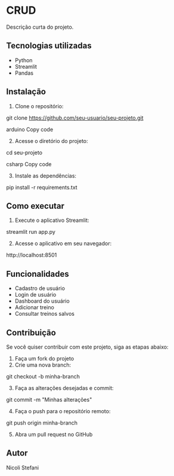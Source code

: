# CRUD

Descrição curta do projeto.

## Tecnologias utilizadas

- Python
- Streamlit
- Pandas

## Instalação

1. Clone o repositório:

git clone https://github.com/seu-usuario/seu-projeto.git

arduino
Copy code

2. Acesse o diretório do projeto:

cd seu-projeto

csharp
Copy code

3. Instale as dependências:

pip install -r requirements.txt

## Como executar

1. Execute o aplicativo Streamlit:

streamlit run app.py

2. Acesse o aplicativo em seu navegador:

http://localhost:8501

## Funcionalidades

- Cadastro de usuário
- Login de usuário
- Dashboard do usuário
- Adicionar treino
- Consultar treinos salvos

## Contribuição

Se você quiser contribuir com este projeto, siga as etapas abaixo:

1. Faça um fork do projeto
2. Crie uma nova branch:

git checkout -b minha-branch

3. Faça as alterações desejadas e commit:

git commit -m "Minhas alterações"

4. Faça o push para o repositório remoto:

git push origin minha-branch

5. Abra um pull request no GitHub

## Autor 
Nicoli Stefani
